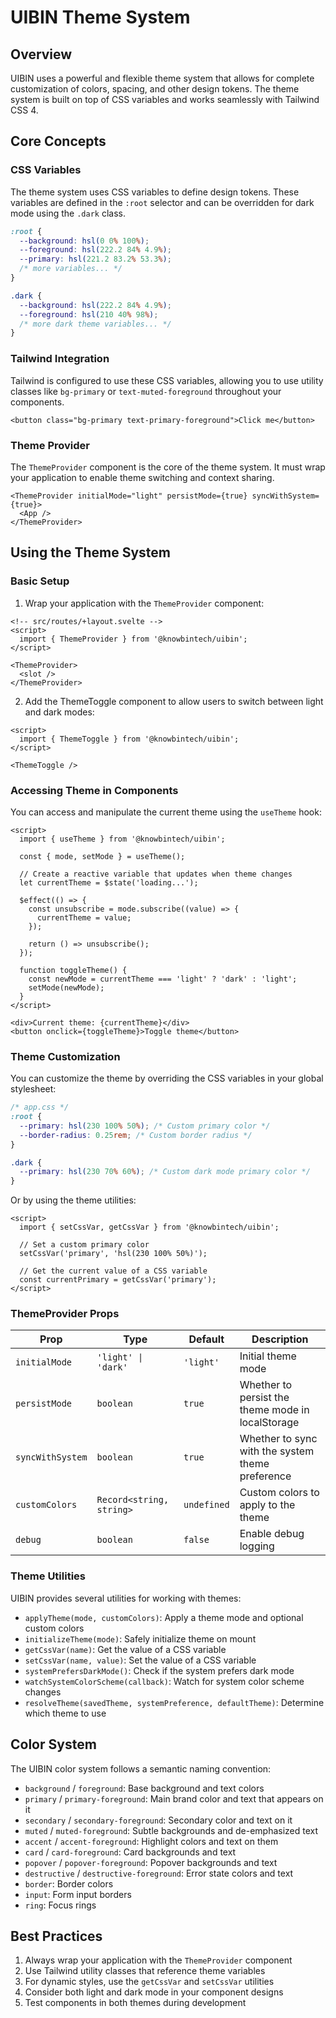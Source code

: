 # UIBIN Theme System

## Overview

UIBIN uses a powerful and flexible theme system that allows for complete customization of colors, spacing, and other design tokens. The theme system is built on top of CSS variables and works seamlessly with Tailwind CSS 4.

## Core Concepts

### CSS Variables

The theme system uses CSS variables to define design tokens. These variables are defined in the `:root` selector and can be overridden for dark mode using the `.dark` class.

```css
:root {
  --background: hsl(0 0% 100%);
  --foreground: hsl(222.2 84% 4.9%);
  --primary: hsl(221.2 83.2% 53.3%);
  /* more variables... */
}

.dark {
  --background: hsl(222.2 84% 4.9%);
  --foreground: hsl(210 40% 98%);
  /* more dark theme variables... */
}
```

### Tailwind Integration

Tailwind is configured to use these CSS variables, allowing you to use utility classes like `bg-primary` or `text-muted-foreground` throughout your components.

```svelte
<button class="bg-primary text-primary-foreground">Click me</button>
```

### Theme Provider

The `ThemeProvider` component is the core of the theme system. It must wrap your application to enable theme switching and context sharing.

```svelte
<ThemeProvider initialMode="light" persistMode={true} syncWithSystem={true}>
  <App />
</ThemeProvider>
```

## Using the Theme System

### Basic Setup

1. Wrap your application with the `ThemeProvider` component:

```svelte
<!-- src/routes/+layout.svelte -->
<script>
  import { ThemeProvider } from '@knowbintech/uibin';
</script>

<ThemeProvider>
  <slot />
</ThemeProvider>
```

2. Add the ThemeToggle component to allow users to switch between light and dark modes:

```svelte
<script>
  import { ThemeToggle } from '@knowbintech/uibin';
</script>

<ThemeToggle />
```

### Accessing Theme in Components

You can access and manipulate the current theme using the `useTheme` hook:

```svelte
<script>
  import { useTheme } from '@knowbintech/uibin';
  
  const { mode, setMode } = useTheme();
  
  // Create a reactive variable that updates when theme changes
  let currentTheme = $state('loading...');
  
  $effect(() => {
    const unsubscribe = mode.subscribe((value) => {
      currentTheme = value;
    });
    
    return () => unsubscribe();
  });
  
  function toggleTheme() {
    const newMode = currentTheme === 'light' ? 'dark' : 'light';
    setMode(newMode);
  }
</script>

<div>Current theme: {currentTheme}</div>
<button onclick={toggleTheme}>Toggle theme</button>
```

### Theme Customization

You can customize the theme by overriding the CSS variables in your global stylesheet:

```css
/* app.css */
:root {
  --primary: hsl(230 100% 50%); /* Custom primary color */
  --border-radius: 0.25rem; /* Custom border radius */
}

.dark {
  --primary: hsl(230 70% 60%); /* Custom dark mode primary color */
}
```

Or by using the theme utilities:

```svelte
<script>
  import { setCssVar, getCssVar } from '@knowbintech/uibin';
  
  // Set a custom primary color
  setCssVar('primary', 'hsl(230 100% 50%)');
  
  // Get the current value of a CSS variable
  const currentPrimary = getCssVar('primary');
</script>
```

### ThemeProvider Props

| Prop | Type | Default | Description |
| ---- | ---- | ------- | ----------- |
| `initialMode` | `'light' \| 'dark'` | `'light'` | Initial theme mode |
| `persistMode` | `boolean` | `true` | Whether to persist the theme mode in localStorage |
| `syncWithSystem` | `boolean` | `true` | Whether to sync with the system theme preference |
| `customColors` | `Record<string, string>` | `undefined` | Custom colors to apply to the theme |
| `debug` | `boolean` | `false` | Enable debug logging |

### Theme Utilities

UIBIN provides several utilities for working with themes:

- `applyTheme(mode, customColors)`: Apply a theme mode and optional custom colors
- `initializeTheme(mode)`: Safely initialize theme on mount
- `getCssVar(name)`: Get the value of a CSS variable
- `setCssVar(name, value)`: Set the value of a CSS variable
- `systemPrefersDarkMode()`: Check if the system prefers dark mode
- `watchSystemColorScheme(callback)`: Watch for system color scheme changes
- `resolveTheme(savedTheme, systemPreference, defaultTheme)`: Determine which theme to use

## Color System

The UIBIN color system follows a semantic naming convention:

- `background` / `foreground`: Base background and text colors
- `primary` / `primary-foreground`: Main brand color and text that appears on it
- `secondary` / `secondary-foreground`: Secondary color and text on it
- `muted` / `muted-foreground`: Subtle backgrounds and de-emphasized text
- `accent` / `accent-foreground`: Highlight colors and text on them
- `card` / `card-foreground`: Card backgrounds and text
- `popover` / `popover-foreground`: Popover backgrounds and text
- `destructive` / `destructive-foreground`: Error state colors and text
- `border`: Border colors
- `input`: Form input borders
- `ring`: Focus rings

## Best Practices

1. Always wrap your application with the `ThemeProvider` component
2. Use Tailwind utility classes that reference theme variables
3. For dynamic styles, use the `getCssVar` and `setCssVar` utilities
4. Consider both light and dark mode in your component designs
5. Test components in both themes during development 
